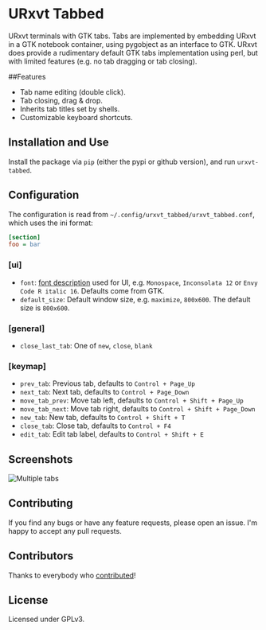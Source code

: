 # URxvt Tabbed
URxvt terminals with GTK tabs.
Tabs are implemented by embedding URxvt in a GTK notebook container, using pygobject as an interface to GTK.
URxvt does provide a rudimentary default GTK tabs implementation using perl, but with limited features (e.g. no tab dragging or tab closing).

##Features
- Tab name editing (double click).
- Tab closing, drag & drop.
- Inherits tab titles set by shells.
- Customizable keyboard shortcuts.

## Installation and Use
Install the package via `pip` (either the pypi or github version), and run `urxvt-tabbed`.

## Configuration
The configuration is read from `~/.config/urxvt_tabbed/urxvt_tabbed.conf`, which uses the ini format:

```ini
[section]
foo = bar
```

### [ui]

- `font`: [font description][font-desc] used for UI, e.g. `Monospace`, `Inconsolata 12` or `Envy Code R italic 16`. Defaults come from GTK.
- `default_size`: Default window size, e.g. `maximize`, `800x600`. The default size is `800x600`.

[font-desc]: http://www.pygtk.org/docs/pygtk/class-pangofontdescription.html

### [general]
- `close_last_tab`: One of `new`, `close`, `blank`

### [keymap]
- `prev_tab`: Previous tab, defaults to `Control + Page_Up`
- `next_tab`: Next tab, defaults to `Control + Page_Down`
- `move_tab_prev`: Move tab left, defaults to `Control + Shift + Page_Up`
- `move_tab_next`: Move tab right, defaults to `Control + Shift + Page_Down`
- `new_tab`: New tab, defaults to `Control + Shift + T`
- `close_tab`: Close tab, defaults to `Control + F4`
- `edit_tab`: Edit tab label, defaults to `Control + Shift + E`

## Screenshots

![Multiple tabs](https://raw.githubusercontent.com/simonzack/urxvt-tabbed/master/screenshots/screenshot.png)

## Contributing
If you find any bugs or have any feature requests, please open an issue.
I'm happy to accept any pull requests.

## Contributors
Thanks to everybody who [contributed](https://github.com/simonzack/urxvt-tabbed/graphs/contributors)!

## License
Licensed under GPLv3.
